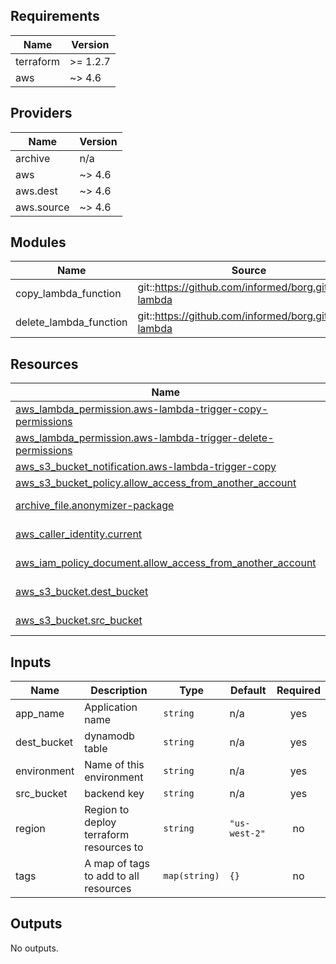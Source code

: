## Requirements

| Name | Version |
|------|---------|
| terraform | >= 1.2.7 |
| aws | ~> 4.6 |

## Providers

| Name | Version |
|------|---------|
| archive | n/a |
| aws | ~> 4.6 |
| aws.dest | ~> 4.6 |
| aws.source | ~> 4.6 |

## Modules

| Name | Source | Version |
|------|--------|---------|
| copy\_lambda\_function | git::https://github.com/informed/borg.git//aws-lambda | n/a |
| delete\_lambda\_function | git::https://github.com/informed/borg.git//aws-lambda | n/a |

## Resources

| Name | Type |
|------|------|
| [aws_lambda_permission.aws-lambda-trigger-copy-permissions](https://registry.terraform.io/providers/hashicorp/aws/latest/docs/resources/lambda_permission) | resource |
| [aws_lambda_permission.aws-lambda-trigger-delete-permissions](https://registry.terraform.io/providers/hashicorp/aws/latest/docs/resources/lambda_permission) | resource |
| [aws_s3_bucket_notification.aws-lambda-trigger-copy](https://registry.terraform.io/providers/hashicorp/aws/latest/docs/resources/s3_bucket_notification) | resource |
| [aws_s3_bucket_policy.allow_access_from_another_account](https://registry.terraform.io/providers/hashicorp/aws/latest/docs/resources/s3_bucket_policy) | resource |
| [archive_file.anonymizer-package](https://registry.terraform.io/providers/hashicorp/archive/latest/docs/data-sources/file) | data source |
| [aws_caller_identity.current](https://registry.terraform.io/providers/hashicorp/aws/latest/docs/data-sources/caller_identity) | data source |
| [aws_iam_policy_document.allow_access_from_another_account](https://registry.terraform.io/providers/hashicorp/aws/latest/docs/data-sources/iam_policy_document) | data source |
| [aws_s3_bucket.dest_bucket](https://registry.terraform.io/providers/hashicorp/aws/latest/docs/data-sources/s3_bucket) | data source |
| [aws_s3_bucket.src_bucket](https://registry.terraform.io/providers/hashicorp/aws/latest/docs/data-sources/s3_bucket) | data source |

## Inputs

| Name | Description | Type | Default | Required |
|------|-------------|------|---------|:--------:|
| app\_name | Application name | `string` | n/a | yes |
| dest\_bucket | dynamodb table | `string` | n/a | yes |
| environment | Name of this environment | `string` | n/a | yes |
| src\_bucket | backend key | `string` | n/a | yes |
| region | Region to deploy terraform resources to | `string` | `"us-west-2"` | no |
| tags | A map of tags to add to all resources | `map(string)` | `{}` | no |

## Outputs

No outputs.
